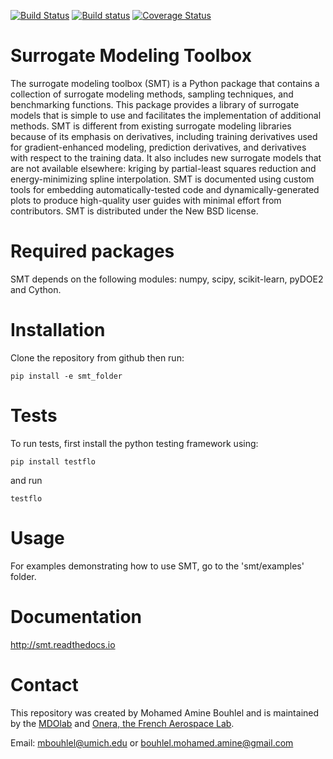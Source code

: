 [![Build Status](https://travis-ci.org/SMTorg/smt.svg?branch=master)](https://travis-ci.org/SMTorg/smt) [![Build status](https://ci.appveyor.com/api/projects/status/cqrslg4h2gqyn37d?svg=true)](https://ci.appveyor.com/project/relf/smt-07bo4) [![Coverage Status](https://coveralls.io/repos/github/SMTorg/smt/badge.svg)](https://coveralls.io/github/SMTorg/smt)

# Surrogate Modeling Toolbox
The surrogate modeling toolbox (SMT) is a Python package that contains a collection of surrogate modeling methods, sampling techniques, and benchmarking functions. This package provides a library of surrogate models that is simple to use and facilitates the implementation of additional methods.
SMT is different from existing surrogate modeling libraries because of its emphasis on derivatives, including training derivatives used for gradient-enhanced modeling, prediction derivatives, and derivatives with respect to the training data.
It also includes new surrogate models that are not available elsewhere: kriging by partial-least squares reduction and energy-minimizing spline interpolation.
SMT is documented using custom tools for embedding automatically-tested code and dynamically-generated plots to produce high-quality user guides with minimal effort from contributors.
SMT is distributed under the New BSD license.

# Required packages
SMT depends on the following modules: numpy, scipy, scikit-learn, pyDOE2 and Cython. 

# Installation
Clone the repository from github then run:

```
pip install -e smt_folder
```

# Tests
To run tests, first install the python testing framework using:

```
pip install testflo
```

and run

```
testflo
```

# Usage
For examples demonstrating how to use SMT, go to the 'smt/examples' folder.

# Documentation
http://smt.readthedocs.io

# Contact
This repository was created by Mohamed Amine Bouhlel and is maintained by the [MDOlab](https://github.com/mdolab) and [Onera, the French Aerospace Lab](https://github.com/OneraHub).


Email: mbouhlel@umich.edu or bouhlel.mohamed.amine@gmail.com
